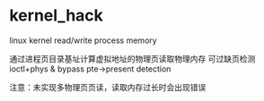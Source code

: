 # kernel_hack
linux kernel read/write process memory

通过进程页目录基址计算虚拟地址的物理页读取物理内存
可过缺页检测
ioctl+phys & bypass pte->present detection

注意：未实现多物理页页读，读取内存过长时会出现错误
